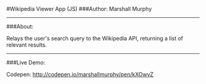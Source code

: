 #Wikipedia Viewer App (JS)
###Author: Marshall Murphy

---

###About:

Relays the user's search query to the Wikipedia API, returning a list of relevant results.

---

###Live Demo:

Codepen: http://codepen.io/marshallmurphy/pen/kXOwvZ
